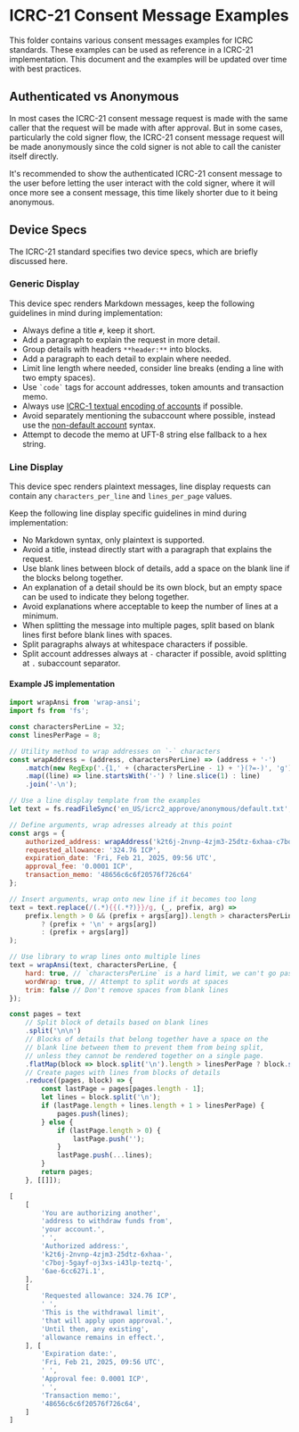 # ICRC-21 Consent Message Examples

This folder contains various consent messages examples for ICRC standards. These examples can be used as reference in
a ICRC-21 implementation. This document and the examples will be updated over time with best practices.

## Authenticated vs Anonymous

In most cases the ICRC-21 consent message request is made with the same caller that the request will be made with after
approval. But in some cases, particularly the cold signer flow, the ICRC-21 consent message request will be made
anonymously since the cold signer is not able to call the canister itself directly.

It's recommended to show the authenticated ICRC-21 consent message to the user before letting the user interact with the
cold signer, where it will once more see a consent message, this time likely shorter due to it being anonymous.

## Device Specs

The ICRC-21 standard specifies two device specs, which are briefly discussed here.

### Generic Display

This device spec renders Markdown messages, keep the following guidelines in mind during implementation:

- Always define a title `#`, keep it short.
- Add a paragraph to explain the request in more detail.
- Group details with headers `**header:**` into blocks.
- Add a paragraph to each detail to explain where needed.
- Limit line length where needed, consider line breaks (ending a line with two empty spaces).
- Use `` `code` `` tags for account addresses, token amounts and transaction memo.
- Always
  use [ICRC-1 textual encoding of accounts](https://internetcomputer.org/docs/current/references/icrc1-standard#textual-encoding-of-accounts)
  if possible.
- Avoid separately mentioning the subaccount where possible, instead use
  the [non-default account](https://internetcomputer.org/docs/current/references/icrc1-standard#non-default-accounts)
  syntax.
- Attempt to decode the memo at UFT-8 string else fallback to a hex string.

### Line Display

This device spec renders plaintext messages, line display requests can contain any `characters_per_line` and
`lines_per_page` values.

Keep the following line display specific guidelines in mind during implementation:

- No Markdown syntax, only plaintext is supported.
- Avoid a title, instead directly start with a paragraph that explains the request.
- Use blank lines between block of details, add a space on the blank line if the blocks belong together.
- An explanation of a detail should be its own block, but an empty space can be used to indicate they belong together.
- Avoid explanations where acceptable to keep the number of lines at a minimum.
- When splitting the message into multiple pages, split based on blank lines first before blank lines with spaces.
- Split paragraphs always at whitespace characters if possible.
- Split account addresses always at `-` character if possible, avoid splitting at `.` subaccount separator.

#### Example JS implementation

```js
import wrapAnsi from 'wrap-ansi';
import fs from 'fs';

const charactersPerLine = 32;
const linesPerPage = 8;

// Utility method to wrap addresses on `-` characters
const wrapAddress = (address, charactersPerLine) => (address + '-')
    .match(new RegExp('.{1,' + (charactersPerLine - 1) + '}(?=-)', 'g'))
    .map((line) => line.startsWith('-') ? line.slice(1) : line)
    .join('-\n');

// Use a line display template from the examples
let text = fs.readFileSync('en_US/icrc2_approve/anonymous/default.txt', 'utf-8');

// Define arguments, wrap adresses already at this point
const args = {
    authorized_address: wrapAddress('k2t6j-2nvnp-4zjm3-25dtz-6xhaa-c7boj-5gayf-oj3xs-i43lp-teztq-6ae-6cc627i.1', charactersPerLine),
    requested_allowance: '324.76 ICP',
    expiration_date: 'Fri, Feb 21, 2025, 09:56 UTC',
    approval_fee: '0.0001 ICP',
    transaction_memo: '48656c6c6f20576f726c64'
};

// Insert arguments, wrap onto new line if it becomes too long
text = text.replace(/(.*){{(.*?)}}/g, (_, prefix, arg) =>
    prefix.length > 0 && (prefix + args[arg]).length > charactersPerLine
        ? (prefix + '\n' + args[arg])
        : (prefix + args[arg])
);

// Use library to wrap lines onto multiple lines
text = wrapAnsi(text, charactersPerLine, {
    hard: true, // `charactersPerLine` is a hard limit, we can't go past it
    wordWrap: true, // Attempt to split words at spaces
    trim: false // Don't remove spaces from blank lines
});

const pages = text
    // Split block of details based on blank lines
    .split('\n\n')
    // Blocks of details that belong together have a space on the
    // blank line between them to prevent them from being split, 
    // unless they cannot be rendered together on a single page.
    .flatMap(block => block.split('\n').length > linesPerPage ? block.split('\n \n') : block)
    // Create pages with lines from blocks of details
    .reduce((pages, block) => {
        const lastPage = pages[pages.length - 1];
        let lines = block.split('\n');
        if (lastPage.length + lines.length + 1 > linesPerPage) {
            pages.push(lines);
        } else {
            if (lastPage.length > 0) {
                lastPage.push('');
            }
            lastPage.push(...lines);
        }
        return pages;
    }, [[]]);
```

```js
[
    [
        'You are authorizing another',
        'address to withdraw funds from',
        'your account.',
        ' ',
        'Authorized address:',
        'k2t6j-2nvnp-4zjm3-25dtz-6xhaa-',
        'c7boj-5gayf-oj3xs-i43lp-teztq-',
        '6ae-6cc627i.1',
    ],
    [
        'Requested allowance: 324.76 ICP',
        ' ',
        'This is the withdrawal limit',
        'that will apply upon approval.',
        'Until then, any existing',
        'allowance remains in effect.',
    ], [
        'Expiration date:',
        'Fri, Feb 21, 2025, 09:56 UTC',
        ' ',
        'Approval fee: 0.0001 ICP',
        ' ',
        'Transaction memo:',
        '48656c6c6f20576f726c64',
    ]
]
```